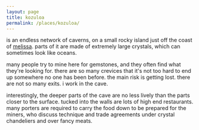 ```yaml
---
layout: page
title: kozuloa
permalink: /places/kozuloa/
---
```


is an endless network of caverns, on a small rocky island just off the coast of [melissa](/places/melissa). parts of it are made of extremely large crystals, which can sometimes look like oceans. 

many people try to mine here for gemstones, and they often find what they're looking for. there are so many crevices that it's not too hard to end up somewhere no one has been before. the main risk is getting lost. there are not so many exits. i work in the cave.

interestingly, the deeper parts of the cave are no less lively than the parts closer to the surface. tucked into the walls are lots of high end restaurants. many porters are required to carry the food down to be prepared for the miners, who discuss technique and trade agreements under crystal chandeliers and over fancy meats.